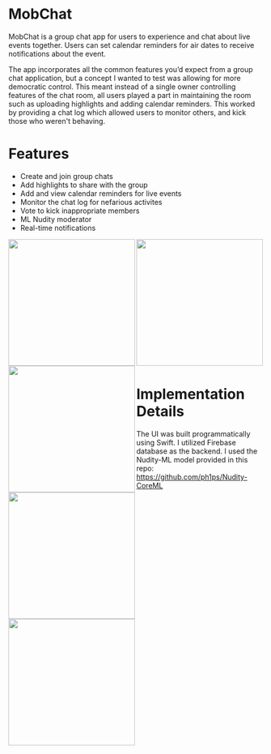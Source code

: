 # MobChat 
MobChat is a group chat app for users to experience and chat about live events together. Users can set calendar reminders for air dates 
to receive notifications about the event. 

The app incorporates all the common features you’d expect from a group chat application, but a concept 
I wanted to test was allowing for more democratic control. This meant instead of a single owner controlling features of the chat room, 
all users played a part in maintaining the room such as uploading highlights and adding calendar reminders. This worked by providing a chat log which allowed 
users to monitor others, and kick those who weren't behaving. 

# Features
* Create and join group chats 
* Add highlights to share with the group
* Add and view calendar reminders for live events 
* Monitor the chat log for nefarious activites
* Vote to kick inappropriate members
* ML Nudity moderator
* Real-time notifications 

<img src="https://github.com/ericsong01/MobChat/blob/main/github_display_photos/launchscreenwhite.jpeg?raw=true" width=250 align=left><img src="https://github.com/ericsong01/MobChat/blob/main/github_display_photos/chathomewhite.jpeg" width=250 align=left><img src="https://github.com/ericsong01/MobChat/blob/main/github_display_photos/chatwhite.jpeg" width=250 align=left><img src="https://github.com/ericsong01/MobChat/blob/main/github_display_photos/chatlogwhite.jpeg" width=250 align=left><img src="https://github.com/ericsong01/MobChat/blob/main/github_display_photos/calendarwhite.jpeg" width=250>

# Implementation Details
The UI was built programmatically using Swift. I utilized Firebase database as the backend.
I used the Nudity-ML model provided in this repo: https://github.com/ph1ps/Nudity-CoreML
